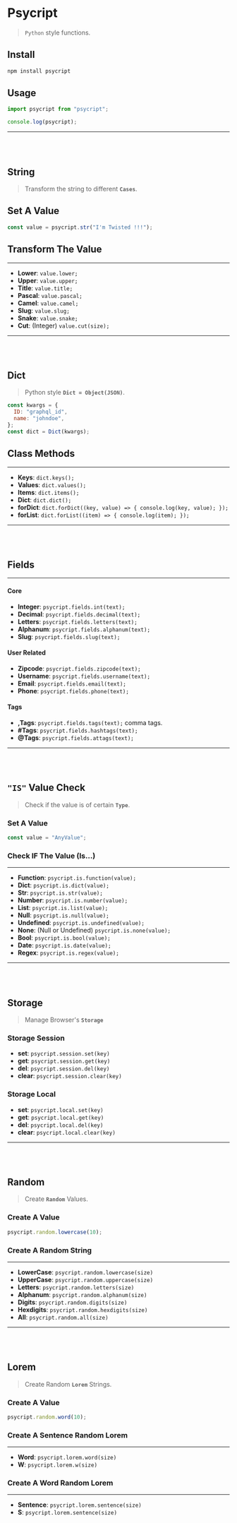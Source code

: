 # Psycript

> `Python` style functions.

## Install

```sh
npm install psycript
```

## Usage

```js
import psycript from "psycript";

console.log(psycript);
```

---

<br /><br />

## **String**

> Transform the string to different **`Cases`**.

## Set A Value

```js
const value = psycript.str("I'm Twisted !!!");
```

## **Transform** The Value

---

- **Lower**: `value.lower;`
- **Upper**: `value.upper;`
- **Title**: `value.title;`
- **Pascal**: `value.pascal;`
- **Camel**: `value.camel;`
- **Slug**: `value.slug;`
- **Snake**: `value.snake;`
- **Cut**: (Integer) `value.cut(size);`

---

<br /><br />

## **Dict**

> Python style **`Dict = Object(JSON)`**.

```js
const kwargs = {
  ID: "graphql_id",
  name: "johndoe",
};
const dict = Dict(kwargs);
```

## Class **Methods**

---

- **Keys**: `dict.keys();`
- **Values**: `dict.values();`
- **Items**: `dict.items();`
- **Dict**: `dict.dict();`
- **forDict**: `dict.forDict((key, value) => { console.log(key, value); });`
- **forList**: `dict.forList((item) => { console.log(item); });`

---

<br /><br />

## **Fields**

---

#### Core

- **Integer**: `psycript.fields.int(text);`
- **Decimal**: `psycript.fields.decimal(text);`
- **Letters**: `psycript.fields.letters(text);`
- **Alphanum**: `psycript.fields.alphanum(text);`
- **Slug**: `psycript.fields.slug(text);`

#### User Related

- **Zipcode**: `psycript.fields.zipcode(text);`
- **Username**: `psycript.fields.username(text);`
- **Email**: `psycript.fields.email(text);`
- **Phone**: `psycript.fields.phone(text);`

#### Tags

- **,Tags**: `psycript.fields.tags(text);` comma tags.
- **#Tags**: `psycript.fields.hashtags(text);`
- **@Tags**: `psycript.fields.attags(text);`

---

<br /><br />

## **`"IS"`** Value **Check**

> Check if the value is of certain **`Type`**.

### Set A Value

```js
const value = "AnyValue";
```

### **Check** IF The Value (**Is**...)

---

- **Function**: `psycript.is.function(value);`
- **Dict**: `psycript.is.dict(value);`
- **Str**: `psycript.is.str(value);`
- **Number**: `psycript.is.number(value);`
- **List**: `psycript.is.list(value);`
- **Null**: `psycript.is.null(value);`
- **Undefined**: `psycript.is.undefined(value);`
- **None**: (Null or Undefined) `psycript.is.none(value);`
- **Bool**: `psycript.is.bool(value);`
- **Date**: `psycript.is.date(value);`
- **Regex**: `psycript.is.regex(value);`

---

<br /><br />

## **Storage**

> Manage Browser's **`Storage`**

### Storage **Session**

- **set**: `psycript.session.set(key)`
- **get**: `psycript.session.get(key)`
- **del**: `psycript.session.del(key)`
- **clear**: `psycript.session.clear(key)`

### Storage **Local**

- **set**: `psycript.local.set(key)`
- **get**: `psycript.local.get(key)`
- **del**: `psycript.local.del(key)`
- **clear**: `psycript.local.clear(key)`

---

<br /><br />

## **Random**

> Create **`Random`** Values.

### Create A Value

```js
psycript.random.lowercase(10);
```

### Create A **Random** String

---

- **LowerCase**: `psycript.random.lowercase(size)`
- **UpperCase**: `psycript.random.uppercase(size)`
- **Letters**: `psycript.random.letters(size)`
- **Alphanum**: `psycript.random.alphanum(size)`
- **Digits**: `psycript.random.digits(size)`
- **Hexdigits**: `psycript.random.hexdigits(size)`
- **All**: `psycript.random.all(size)`

---

<br /><br />

## **Lorem**

> Create Random **`Lorem`** Strings.

### Create A Value

```js
psycript.random.word(10);
```

### Create A **Sentence** Random **Lorem**

---

- **Word**: `psycript.lorem.word(size)`
- **W**: `psycript.lorem.w(size)`

### Create A **Word** Random **Lorem**

---

- **Sentence**: `psycript.lorem.sentence(size)`
- **S**: `psycript.lorem.sentence(size)`
